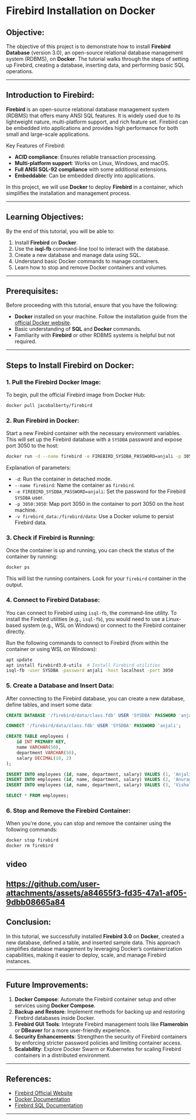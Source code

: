 
# Firebird Installation on Docker

## Objective:
The objective of this project is to demonstrate how to install **Firebird Database** (version 3.0), an open-source relational database management system (RDBMS), on **Docker**. The tutorial walks through the steps of setting up Firebird, creating a database, inserting data, and performing basic SQL operations.

---

## Introduction to Firebird:

**Firebird** is an open-source relational database management system (RDBMS) that offers many ANSI SQL features. It is widely used due to its lightweight nature, multi-platform support, and rich feature set. Firebird can be embedded into applications and provides high performance for both small and large-scale applications.

Key Features of Firebird:
- **ACID compliance**: Ensures reliable transaction processing.
- **Multi-platform support**: Works on Linux, Windows, and macOS.
- **Full ANSI SQL-92 compliance** with some additional extensions.
- **Embeddable**: Can be embedded directly into applications.

In this project, we will use **Docker** to deploy **Firebird** in a container, which simplifies the installation and management process.

---

## Learning Objectives:
By the end of this tutorial, you will be able to:
1. Install **Firebird** on **Docker**.
2. Use the **isql-fb** command-line tool to interact with the database.
3. Create a new database and manage data using SQL.
4. Understand basic Docker commands to manage containers.
5. Learn how to stop and remove Docker containers and volumes.

---

## Prerequisites:
Before proceeding with this tutorial, ensure that you have the following:
- **Docker** installed on your machine. Follow the installation guide from the [official Docker website](https://docs.docker.com/get-docker/).
- Basic understanding of **SQL** and **Docker** commands.
- Familiarity with **Firebird** or other RDBMS systems is helpful but not required.

---

## Steps to Install Firebird on Docker:

### 1. **Pull the Firebird Docker Image:**
   To begin, pull the official Firebird image from Docker Hub:
   ```bash
   docker pull jacobalberty/firebird
   ```

### 2. **Run Firebird in Docker:**
   Start a new Firebird container with the necessary environment variables. This will set up the Firebird database with a `SYSDBA` password and expose port 3050 to the host:
   ```bash
   docker run -d --name firebird -e FIREBIRD_SYSDBA_PASSWORD=anjali -p 3050:3050 -v firebird_data:/firebird/data jacobalberty/firebird
   ```

   Explanation of parameters:
   - `-d`: Run the container in detached mode.
   - `--name firebird`: Name the container as `firebird`.
   - `-e FIREBIRD_SYSDBA_PASSWORD=anjali`: Set the password for the Firebird `SYSDBA` user.
   - `-p 3050:3050`: Map port 3050 in the container to port 3050 on the host machine.
   - `-v firebird_data:/firebird/data`: Use a Docker volume to persist Firebird data.

### 3. **Check if Firebird is Running:**
   Once the container is up and running, you can check the status of the container by running:
   ```bash
   docker ps
   ```

   This will list the running containers. Look for your `firebird` container in the output.

### 4. **Connect to Firebird Database:**
   You can connect to Firebird using `isql-fb`, the command-line utility. To install the Firebird utilities (e.g., `isql-fb`), you would need to use a Linux-based system (e.g., WSL on Windows) or connect to the Firebird container directly.

   Run the following commands to connect to Firebird (from within the container or using WSL on Windows):
   ```bash
   apt update
   apt install firebird3.0-utils  # Install Firebird utilities
   isql-fb -user SYSDBA -password anjali -host localhost -port 3050
   ```

### 5. **Create a Database and Insert Data:**
   After connecting to the Firebird database, you can create a new database, define tables, and insert some data:
   ```sql
   CREATE DATABASE '/firebird/data/class.fdb' USER 'SYSDBA' PASSWORD 'anjali';

   CONNECT '/firebird/data/class.fdb' USER 'SYSDBA' PASSWORD 'anjali';

   CREATE TABLE employees (
       id INT PRIMARY KEY,
       name VARCHAR(50),
       department VARCHAR(50),
       salary DECIMAL(10, 2)
   );

   INSERT INTO employees (id, name, department, salary) VALUES (1, 'Anjali', 'Marketing', 100000.00);
   INSERT INTO employees (id, name, department, salary) VALUES (2, 'Anurag', 'IT', 60000.00);
   INSERT INTO employees (id, name, department, salary) VALUES (3, 'Vishal', 'Finance', 70000.00);

   SELECT * FROM employees;
   ```

### 6. **Stop and Remove the Firebird Container:**
   When you're done, you can stop and remove the container using the following commands:
   ```bash
   docker stop firebird
   docker rm firebird
   ```
## video
https://github.com/user-attachments/assets/a84655f3-fd35-47a1-af05-9dbb08665a84
---

## Conclusion:
In this tutorial, we successfully installed **Firebird 3.0** on **Docker**, created a new database, defined a table, and inserted sample data. This approach simplifies database management by leveraging Docker’s containerization capabilities, making it easier to deploy, scale, and manage Firebird instances.

---

## Future Improvements:
1. **Docker Compose**: Automate the Firebird container setup and other services using **Docker Compose**.
2. **Backup and Restore**: Implement methods for backing up and restoring Firebird databases inside Docker.
3. **Firebird GUI Tools**: Integrate Firebird management tools like **Flamerobin** or **DBeaver** for a more user-friendly experience.
4. **Security Enhancements**: Strengthen the security of Firebird containers by enforcing stricter password policies and limiting container access.
5. **Scalability**: Explore Docker Swarm or Kubernetes for scaling Firebird containers in a distributed environment.

---

## References:
- [Firebird Official Website](https://firebirdsql.org/)
- [Docker Documentation](https://docs.docker.com/)
- [Firebird SQL Documentation](https://firebirdsql.org/en/reference-manuals/)

---
